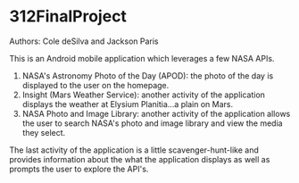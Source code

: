 # 312FinalProject
Authors: Cole deSilva and Jackson Paris

This is an Android mobile application which leverages a few NASA APIs.
1) NASA's Astronomy Photo of the Day (APOD): the photo of the day is displayed to the user on the homepage.
2) Insight (Mars Weather Service): another activity of the application displays the weather at Elysium Planitia...a plain on Mars. 
3) NASA Photo and Image Library: another activity of the application allows the user to search NASA's photo and image library and view the media they select.

The last activity of the application is a little scavenger-hunt-like and provides information about the what the application displays as well as prompts the user to explore the API's. 

